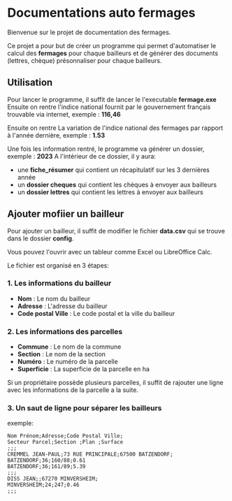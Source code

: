 # Documentations auto fermages

Bienvenue sur le projet de documentation des fermages.

Ce projet a pour but de créer un programme qui permet d'automatiser le calcul des **fermages** pour chaque bailleurs et de générer des documents (lettres, chèque) présonnaliser pour chaque bailleurs.

## Utilisation

Pour lancer le programme, il suffit de lancer le l'executable **fermage.exe**
Ensuite on rentre l'indice national fournit par le gouvernement français trouvable via internet, exemple : **116,46**

Ensuite on rentre La variation de l'indice national des fermages par rapport à l'année dernière, exemple : **1.53**

Une fois les information rentré, le programme va générer un dossier, exemple : **2023**
A l'intérieur de ce dossier, il y aura:
- une **fiche_résumer** qui contient un récapitulatif sur les 3 dernières année
- un **dossier cheques** qui contient les chèques à envoyer aux bailleurs
- un **dossier lettres** qui contient les lettres à envoyer aux bailleurs

## Ajouter mofiier un bailleur

Pour ajouter un bailleur, il suffit de modifier le fichier **data.csv** qui se trouve dans le dossier **config**.

Vous pouvez l'ouvrir avec un tableur comme Excel ou LibreOffice Calc.

Le fichier est organisé en 3 étapes:

### 1. Les informations du bailleur
- **Nom** : Le nom du bailleur
- **Adresse** : L'adresse du bailleur
- **Code postal Ville** : Le code postal et la ville du bailleur

### 2. Les informations des parcelles
- **Commune** : Le nom de la commune
- **Section** : Le nom de la section
- **Numéro** : Le numéro de la parcelle
- **Superficie** : La superficie de la parcelle en ha

Si un propriétaire possède plusieurs parcelles, il suffit de rajouter une ligne avec les informations de la parcelle a la suite.

### 3. Un saut de ligne pour séparer les bailleurs

exemple:
```csv
Nom Prénom;Adresse;Code Postal Ville;
Secteur Parcel;Section ;Plan ;Surface
;;;
CREMMEL JEAN-PAUL;73 RUE PRINCIPALE;67500 BATZENDORF;
BATZENDORF;36;160/88;0.61
BATZENDORF;36;161/89;5.39
;;;
DISS JEAN;;67270 MINVERSHEIM;
MINVERSHEIM;24;247;0.46
;;;
```